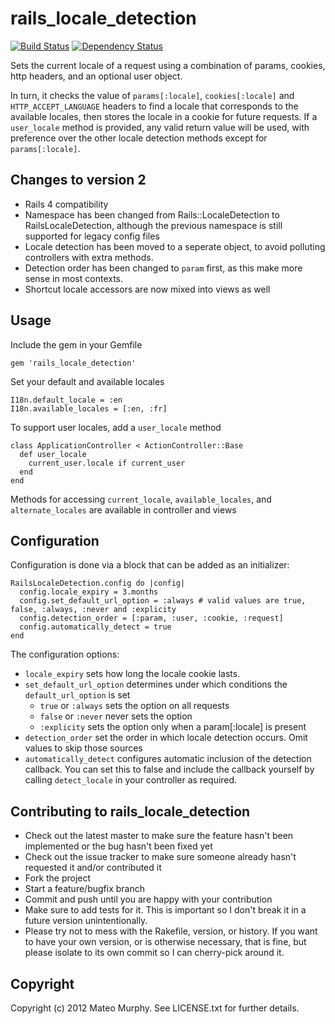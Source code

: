 # rails_locale_detection

[![Build Status](https://travis-ci.org/mateomurphy/rails_locale_detection.png?branch=master)](https://travis-ci.org/mateomurphy/rails_locale_detection)
[![Dependency Status](https://gemnasium.com/mateomurphy/rails_locale_detection.png)](https://gemnasium.com/mateomurphy/rails_locale_detection)

Sets the current locale of a request using a combination of params, cookies, http headers, and an optional user object.

In turn, it checks the value of `params[:locale]`, `cookies[:locale]` and `HTTP_ACCEPT_LANGUAGE` headers to find a locale that
corresponds to the available locales, then stores the locale in a cookie for future requests. If a `user_locale` method
is provided, any valid return value will be used, with preference over the other locale detection methods except for `params[:locale]`.


## Changes to version 2

* Rails 4 compatibility
* Namespace has been changed from Rails::LocaleDetection to RailsLocaleDetection, 
    although the previous namespace is still supported for legacy config files
* Locale detection has been moved to a seperate object, to avoid polluting controllers with extra methods. 
* Detection order has been changed to `param` first, as this make more sense in most contexts.
* Shortcut locale accessors are now mixed into views as well

## Usage

Include the gem in your Gemfile

    gem 'rails_locale_detection'

Set your default and available locales

    I18n.default_locale = :en
    I18n.available_locales = [:en, :fr]

To support user locales, add a `user_locale` method

    class ApplicationController < ActionController::Base
      def user_locale
        current_user.locale if current_user
      end
    end

Methods for accessing `current_locale`, `available_locales`, and `alternate_locales` are available in controller and views

## Configuration

Configuration is done via a block that can be added as an initializer:

    RailsLocaleDetection.config do |config|
      config.locale_expiry = 3.months
      config.set_default_url_option = :always # valid values are true, false, :always, :never and :explicity
      config.detection_order = [:param, :user, :cookie, :request]
      config.automatically_detect = true
    end

The configuration options:

* `locale_expiry` sets how long the locale cookie lasts.
* `set_default_url_option` determines under which conditions the `default_url_option` is set
  * `true` or `:always` sets the option on all requests
  * `false` or `:never` never sets the option
  * `:explicity` sets the option only when a param[:locale] is present
* `detection_order` set the order in which locale detection occurs. Omit values to skip those sources
* `automatically_detect` configures automatic inclusion of the detection callback. 
    You can set this to false and include the callback yourself by calling `detect_locale` in your controller as required.
  

## Contributing to rails_locale_detection

* Check out the latest master to make sure the feature hasn't been implemented or the bug hasn't been fixed yet
* Check out the issue tracker to make sure someone already hasn't requested it and/or contributed it
* Fork the project
* Start a feature/bugfix branch
* Commit and push until you are happy with your contribution
* Make sure to add tests for it. This is important so I don't break it in a future version unintentionally.
* Please try not to mess with the Rakefile, version, or history. If you want to have your own version, or is otherwise necessary, that is fine, but please isolate to its own commit so I can cherry-pick around it.

## Copyright

Copyright (c) 2012 Mateo Murphy. See LICENSE.txt for
further details.

